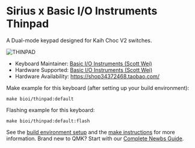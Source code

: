 # Sirius x Basic I/O Instruments Thinpad

A Dual-mode keypad designed for Kaih Choc V2 switches.

![THINPAD](https://i.imgur.com/Orp0ljyh.jpg)

* Keyboard Maintainer: [Basic I/O Instruments (Scott Wei)](https://github.com/scottywei)
* Hardware Supported: [Basic I/O Instruments (Scott Wei)](https://github.com/scottywei)
* Hardware Availability: https://shop34372468.taobao.com/

Make example for this keyboard (after setting up your build environment):

    make bioi/thinpad:default

Flashing example for this keyboard:

    make bioi/thinpad:default:flash

See the [build environment setup](https://docs.qmk.fm/#/getting_started_build_tools) and the [make instructions](https://docs.qmk.fm/#/getting_started_make_guide) for more information. Brand new to QMK? Start with our [Complete Newbs Guide](https://docs.qmk.fm/#/newbs).